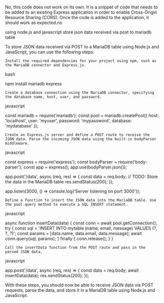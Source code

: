 No, this code does not work on its own. It is a snippet of code that needs to be added to an existing Express application in order to enable Cross-Origin Resource Sharing (CORS). Once the code is added to the application, it should work as expected.no

using node.js and javascript store json data received via post to mariadb table

To store JSON data received via POST to a MariaDB table using Node.js and JavaScript, you can use the following steps:

    Install the required dependencies for your project using npm, such as the MariaDB connector and Express.js.

bash

npm install mariadb express

    Create a database connection using the MariaDB connector, specifying the database name, host, user, and password.

javascript

const mariadb = require('mariadb');
const pool = mariadb.createPool({
host: 'localhost',
user: 'myuser',
password: 'mypassword',
database: 'mydatabase'
});

    Create an Express.js server and define a POST route to receive the JSON data. Parse the incoming JSON data using the built-in bodyParser middleware.

javascript

const express = require('express');
const bodyParser = require('body-parser');
const app = express();
app.use(bodyParser.json());

app.post('/data', async (req, res) => {
const data = req.body;
// TODO: Store the data in the MariaDB table
res.sendStatus(200);
});

app.listen(3000, () => console.log('Server listening on port 3000'));

    Define a function to insert the JSON data into the MariaDB table. Use the pool.query method to execute a SQL INSERT statement.

javascript

async function insertData(data) {
const conn = await pool.getConnection();
try {
const sql = 'INSERT INTO mytable (name, email, message) VALUES (?, ?, ?)';
const params = [data.name, data.email, data.message];
await conn.query(sql, params);
} finally {
conn.release();
}
}

    Call the insertData function from the POST route and pass in the parsed JSON data.

javascript

app.post('/data', async (req, res) => {
const data = req.body;
await insertData(data);
res.sendStatus(200);
});

With these steps, you should now be able to receive JSON data via POST requests, parse the data, and store it in a MariaDB table using Node.js and JavaScript.
